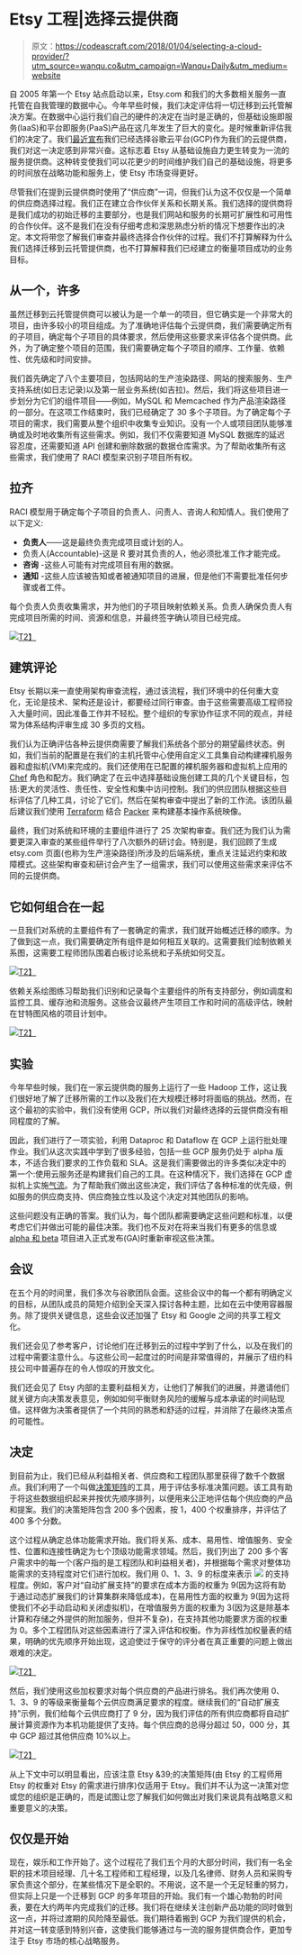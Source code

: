 # Etsy 工程|选择云提供商

> 原文：<https://codeascraft.com/2018/01/04/selecting-a-cloud-provider/?utm_source=wanqu.co&utm_campaign=Wanqu+Daily&utm_medium=website>

自 2005 年第一个 Etsy 站点启动以来，Etsy.com 和我们的大多数相关服务一直托管在自我管理的数据中心。今年早些时候，我们决定评估将一切迁移到云托管解决方案。在数据中心运行我们自己的硬件的决定在当时是正确的，但基础设施即服务(IaaS)和平台即服务(PaaS)产品在这几年发生了巨大的变化。是时候重新评估我们的决定了。我们[最近宣布](https://investors.etsy.com/news-and-events/press-releases/2017/12-14-2017-130416690)我们已经选择谷歌云平台(GCP)作为我们的云提供商，我们对这一决定感到非常兴奋。这标志着 Etsy 从基础设施自力更生转变为一流的服务提供商。这种转变使我们可以花更少的时间维护我们自己的基础设施，将更多的时间放在战略功能和服务上，使 Etsy 市场变得更好。

尽管我们在提到云提供商时使用了“供应商”一词，但我们认为这不仅仅是一个简单的供应商选择过程。我们正在建立合作伙伴关系和长期关系。我们选择的提供商将是我们成功的初始迁移的主要部分，也是我们网站和服务的长期可扩展性和可用性的合作伙伴。这不是我们在没有仔细考虑和深思熟虑分析的情况下想要作出的决定。本文将带您了解我们审查并最终选择合作伙伴的过程。我们不打算解释为什么我们选择迁移到云托管提供商，也不打算解释我们已经建立的衡量项目成功的业务目标。

## 从一个，许多

虽然迁移到云托管提供商可以被认为是一个单一的项目，但它确实是一个非常大的项目，由许多较小的项目组成。为了准确地评估每个云提供商，我们需要确定所有的子项目，确定每个子项目的具体要求，然后使用这些要求来评估各个提供商。此外，为了确定整个项目的范围，我们需要确定每个子项目的顺序、工作量、依赖性、优先级和时间安排。

我们首先确定了八个主要项目，包括网站的生产渲染路径、网站的搜索服务、生产支持系统(如日志记录)以及第一层业务系统(如吉拉)。然后，我们将这些项目进一步划分为它们的组件项目——例如，MySQL 和 Memcached 作为产品渲染路径的一部分。在这项工作结束时，我们已经确定了 30 多个子项目。为了确定每个子项目的需求，我们需要从整个组织中收集专业知识。没有一个人或项目团队能够准确或及时地收集所有这些需求。例如，我们不仅需要知道 MySQL 数据库的延迟容忍度，还需要知道 API 创建和删除数据的数据仓库需求。为了帮助收集所有这些需求，我们使用了 RACI 模型来识别子项目所有权。

## 拉齐

RACI 模型用于确定每个子项目的负责人、问责人、咨询人和知情人。我们使用了以下定义:

*   **负责人**——这是最终负责完成项目或计划的人。
*   负责人(Accountable)-这是 R 要对其负责的人，他必须批准工作才能完成。
*   **咨询** -这些人可能有对完成项目有用的数据。
*   **通知** -这些人应该被告知或者被通知项目的进展，但是他们不需要批准任何步骤或者工件。

每个负责人负责收集需求，并为他们的子项目映射依赖关系。负责人确保负责人有完成项目所需的时间、资源和信息，并最终签字确认项目已经完成。

[![](img/142c9d3698396b47a7340ce49a844cef.png)T2】](http://i.etsystatic.com/inv/43f265/3444015316/inv_fullxfull.3444015316_hn60kqyy.jpg?version=0)

## 建筑评论

Etsy 长期以来一直使用架构审查流程，通过该流程，我们环境中的任何重大变化，无论是技术、架构还是设计，都要经过同行审查。由于这些需要高级工程师投入大量时间，因此准备工作并不轻松。整个组织的专家协作征求不同的观点，并经常为体系结构评审生成 30 多页的文档。

我们认为正确评估各种云提供商需要了解我们系统各个部分的期望最终状态。例如，我们当前的配置是在我们的主机托管中心使用自定义工具集自动构建裸机服务器和虚拟机(VM)来完成的。我们还使用在已配置的裸机服务器和虚拟机上应用的 [Chef](https://www.chef.io/chef/) 角色和配方。我们确定了在云中选择基础设施创建工具的几个关键目标，包括:更大的灵活性、责任性、安全性和集中访问控制。我们的供应团队根据这些目标评估了几种工具，讨论了它们，然后在架构审查中提出了新的工作流。该团队最后建议我们使用 [Terraform](https://www.terraform.io/) 结合 [Packer](https://www.packer.io/) 来构建基本操作系统映像。

最终，我们对系统和环境的主要组件进行了 25 次架构审查。我们还为我们认为需要更深入审查的某些组件举行了八次额外的研讨会。特别是，我们回顾了生成 etsy.com 页面(也称为生产渲染路径)所涉及的后端系统，重点关注延迟约束和故障模式。这些架构审查和研讨会产生了一组需求，我们可以使用这些需求来评估不同的云提供商。

## 它如何组合在一起

一旦我们对系统的主要组件有了一套确定的需求，我们就开始概述迁移的顺序。为了做到这一点，我们需要确定所有组件是如何相互关联的。这需要我们绘制依赖关系图，这需要工程师团队围着白板讨论系统和子系统如何交互。

[![](img/653327899c8701019b436bfe344cb281.png)T2】](http://i.etsystatic.com/inv/4d40b8/3444015422/inv_fullxfull.3444015422_29qn9xl0.jpg?version=0)

依赖关系绘图练习帮助我们识别和记录每个主要组件的所有支持部分，例如调度和监控工具、缓存池和流服务。这些会议最终产生项目工作和时间的高级评估，映射在甘特图风格的项目计划中。

[![](img/f029d19e16b2be6a3664cd10408533fb.png)T2】](http://i.etsystatic.com/inv/a2c33a/3491683477/inv_fullxfull.3491683477_58qcfwtg.jpg?version=0)

## 实验

今年早些时候，我们在一家云提供商的服务上运行了一些 Hadoop 工作，这让我们很好地了解了迁移所需的工作以及我们在大规模迁移时将面临的挑战。然而，在这个最初的实验中，我们没有使用 GCP，所以我们对最终选择的云提供商没有相同程度的了解。

因此，我们进行了一项实验，利用 Dataproc 和 Dataflow 在 GCP 上运行批处理作业。我们从这次实践中学到了很多经验，包括一些 GCP 服务仍处于 alpha 版本，不适合我们要求的工作负载和 SLA。这是我们需要做出的许多类似决定中的第一个:使用云服务还是构建我们自己的工具。在这种情况下，我们选择在 GCP 虚拟机上实施[气流](https://airflow.incubator.apache.org/)。为了帮助我们做出这些决定，我们评估了各种标准的优先级，例如服务的供应商支持、供应商独立性以及这个决定对其他团队的影响。

这些问题没有正确的答案。我们认为，每个团队都需要确定这些问题和标准，以便考虑它们并做出可能的最佳决策。我们也不反对在将来当我们有更多的信息或 [alpha 和 beta](https://cloud.google.com/terms/launch-stages) 项目进入正式发布(GA)时重新审视这些决策。

## 会议

在五个月的时间里，我们多次与谷歌团队会面。这些会议中的每一个都有明确定义的目标，从团队成员的简短介绍到全天深入探讨各种主题，比如在云中使用容器服务。除了提供关键信息，这些会议还加强了 Etsy 和 Google 之间的共享工程文化。

我们还会见了参考客户，讨论他们在迁移到云的过程中学到了什么，以及在我们的过程中需要注意什么。与这些公司一起度过的时间是非常值得的，并展示了纽约科技公司中普遍存在的令人惊叹的开放文化。

我们还会见了 Etsy 内部的主要利益相关方，让他们了解我们的进展，并邀请他们就关键方向决策发表意见，例如如何平衡财务风险的缓解与成本承诺的时间贴现值。这样做为决策者提供了一个共同的熟悉和舒适的过程，并消除了在最终决策点的可能性。

## 决定

到目前为止，我们已经从利益相关者、供应商和工程团队那里获得了数千个数据点。我们利用了一个叫做[决策矩阵](https://en.wikipedia.org/wiki/Decision_matrix)的工具，用于评估多标准决策问题。该工具有助于将这些数据组织起来并按优先顺序排列，以便用来公正地评估每个供应商的产品和提案。我们的决策矩阵包含 200 多个因素，按 1，400 个权重排序，并评估了 400 多个分数。

这个过程从确定总体功能需求开始。我们将关系、成本、易用性、增值服务、安全性、位置和连接性确定为七个顶级功能需求领域。然后，我们列出了 200 多个客户需求中的每一个(客户指的是工程团队和利益相关者)，并根据每个需求对整体功能需求的支持程度对它们进行加权。我们用 0、1、3、9 的标度来表示 [![](img/83e21a24a9b93fc9d82c18849e5dfc6e.png)](http://i.etsystatic.com/inv/214af4/3491683565/inv_fullxfull.3491683565_bu9f45ug.jpg?version=0) 的支持程度。例如，客户对“自动扩展支持”的要求在成本方面的权重为 9(因为这将有助于通过动态扩展我们的计算集群来降低成本)，在易用性方面的权重为 9(因为这将使我们不必手动启动和关闭虚拟机)，在增值服务方面的权重为 3(因为这是除基本计算和存储之外提供的附加服务，但并不复杂)，在支持其他功能要求方面的权重为 0。多个工程团队对这些因素进行了深入评估和权衡。作为非线性加权量表的结果，明确的优先顺序开始出现，这迫使过于保守的评分者在真正重要的问题上做出艰难的决定。

[![](img/d0ad935d003897529a60f4181330b84d.png)T2】](http://i.etsystatic.com/inv/baf433/3444015698/inv_fullxfull.3444015698_muoo30i5.jpg?version=0)

然后，我们使用这些加权要求对每个供应商的产品进行排名。我们再次使用 0、1、3、9 的等级来衡量每个云供应商满足要求的程度。继续我们的“自动扩展支持”示例，我们给每个云供应商打了 9 分，因为我们评估的所有供应商都将自动扩展计算资源作为本机功能提供了支持。每个供应商的总得分超过 50，000 分，其中 GCP 超过其他供应商 10%以上。

[![](img/81daf6a8fd2ab4922b5d4b2970820d6d.png)T2】](http://i.etsystatic.com/inv/5ee04e/3491683733/inv_fullxfull.3491683733_5pyvsxqj.jpg?version=0)

从上下文中可以明显看出，应该注意 Etsy &39;的决策矩阵(由 Etsy 的工程师用 Etsy 的权重对 Etsy 的需求进行排序)仅适用于 Etsy。我们并不认为这一决策对您或您的组织是正确的，而是试图让您了解我们如何做出对我们来说具有战略意义和重要意义的决策。

## 仅仅是开始

现在，娱乐和工作开始了。这个过程花了我们五个月的大部分时间，我们有一名全职的技术项目经理、几十名工程师和工程经理，以及几名律师、财务人员和采购专家负责这个部分，在某些情况下是全职的。不用说，这不是一个无足轻重的努力，但实际上只是一个迁移到 GCP 的多年项目的开始。我们有一个雄心勃勃的时间表，要在大约两年内完成我们的迁移。我们将在继续关注创新产品功能的同时做到这一点，并将过渡期的风险降至最低。我们期待着搬到 GCP 为我们提供的机会，并对这一转变感到特别兴奋，这使我们能够通过与一流的服务提供商合作，更加专注于 Etsy 市场的核心战略服务。